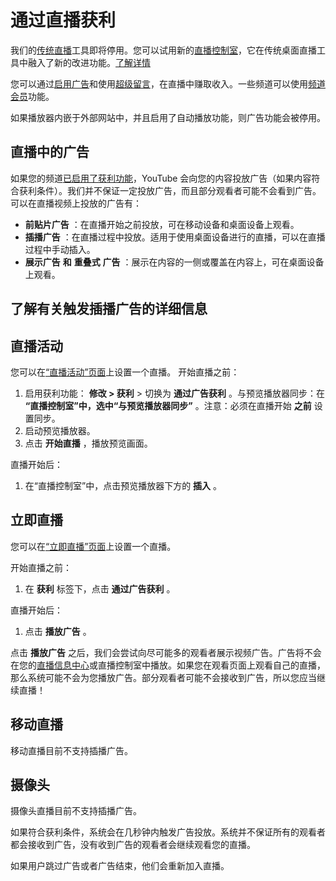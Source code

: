 # 通过直播获利

 

我们的[传统直播](https://support.google.com/youtube/answer/2853700)工具即将停用。您可以试用新的[直播控制室](https://www.youtube.com/livestreaming/)，它在传统桌面直播工具中融入了新的改进功能。[了解详情](https://support.google.com/youtube/answer/9227510)

您可以通过[启用广告](https://support.google.com/youtube/answer/72857)和使用[超级留言](https://support.google.com/youtube/answer/7288782)，在直播中赚取收入。一些频道可以使用[频道会员](https://support.google.com/youtubegaming/answer/6304294)功能。

如果播放器内嵌于外部网站中，并且启用了自动播放功能，则广告功能会被停用。

## 直播中的广告

如果您的频道[已启用了获利功能](https://support.google.com/youtube/answer/72857)，YouTube 会向您的内容投放广告（如果内容符合获利条件）。我们并不保证一定投放广告，而且部分观看者可能不会看到广告。可以在直播视频上投放的广告有：

* **前贴片广告** ：在直播开始之前投放，可在移动设备和桌面设备上观看。
* **插播广告** ：在直播过程中投放。适用于使用桌面设备进行的直播，可以在直播过程中手动插入。
* **展示广告** **和** **重叠式** **广告** ：展示在内容的一侧或覆盖在内容上，可在桌面设备上观看。

## 了解有关触发插播广告的详细信息

## 直播活动

您可以在[“直播活动”页面](https://www.youtube.com/my_live_events)上设置一个直播。
开始直播之前：

1. 启用获利功能： **修改 > 获利**  > 切换为 **通过广告获利** 。与预览播放器同步：在 **“直播控制室”中，选中“与预览播放器同步”** 。注意：必须在直播开始 **之前** 设置同步。
2. 启动预览播放器。
3. 点击 **开始直播** ，播放预览画面。

直播开始后：

1. 在“直播控制室”中，点击预览播放器下方的 **插入** 。

## 立即直播

您可以在[“立即直播”页面](https://www.youtube.com/live_dashboard_splash)上设置一个直播。

开始直播之前：

1. 在 **获利** 标签下，点击 **通过广告获利** 。

直播开始后：

1. 点击 **播放广告** 。

点击 **播放广告** 之后，我们会尝试向尽可能多的观看者展示视频广告。广告将不会在您的[直播信息中心](https://www.youtube.com/my_live_events)或直播控制室中播放。如果您在观看页面上观看自己的直播，那么系统可能不会为您播放广告。部分观看者可能不会接收到广告，所以您应当继续直播！

## 移动直播

移动直播目前不支持插播广告。

## 摄像头

摄像头直播目前不支持插播广告。

如果符合获利条件，系统会在几秒钟内触发广告投放。系统并不保证所有的观看者都会接收到广告，没有收到广告的观看者会继续观看您的直播。

如果用户跳过广告或者广告结束，他们会重新加入直播。
